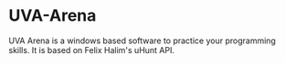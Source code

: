 UVA-Arena
=========

UVA Arena is a windows based software to practice your programming skills. It is based on Felix Halim's uHunt API.

